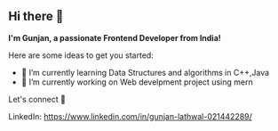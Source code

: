 ## Hi there 👋


**I'm Gunjan, a passionate Frontend Developer from India!**

Here are some ideas to get you started:

- 🔭 I’m currently learning Data Structures and algorithms in C++,Java 
- 🌱 I’m currently working on Web develpment project using mern
                       

Let's connect 🤝

LinkedIn: https://www.linkedin.com/in/gunjan-lathwal-021442289/

